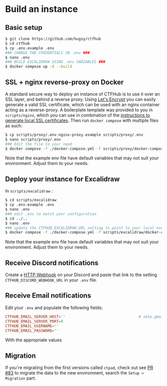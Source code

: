 # Build an instance

## Basic setup

```bash
$ git clone https://github.com/hugsy/ctfhub
$ cd ctfhub
$ cp .env.example .env
### CHANGE THE CREDENTIALS IN .env ###
$ nano .env
### BUILD EXCALIDRAW USING .env VARIABLES ###
$ docker compose up -d --build
```

## SSL + nginx reverse-proxy on Docker

A standard secure way to deploy an instance of CTFHub is to use it over an SSL layer, and behind a reverse proxy.
Using [Let's Encrypt](https://letsencrypt.org/) you can easily generate a valid SSL certificate, which can be used with an nginx container acting as a reverse-proxy. A boilerplate template was provided to you in `scripts/nginx`, which you can use in combination of the [instructions to generate local SSL certificates](./ssl-setup.md). Then run `docker compose` with multiple files as such:

```bash
$ cp scripts/proxy/.env.nginx-proxy.example scripts/proxy/.env
$ nano scripts/proxy/.env
### Edit the file to your need
$ docker compose -f ./docker-compose.yml -f scripts/proxy/docker-compose.yml up -d --build
```

Note that the example env file have default variables that may not suit your environment. Adjust them to your needs.

## Deploy your instance for Excalidraw

In `scripts/excalidraw` :

```bash
$ cd scripts/excalidraw
$ cp .env.example .env
$ nano .env
### edit .env to match your configuration
$ cd ../..
$ nano .env
### update the CTFHUB_EXCALIDRAW_URL setting to point to your local excalidraw
$ docker compose -f ./docker-compose.yml -f scripts/excalidraw/docker-compose.yml up -d --build
```

Note that the example env file have default variables that may not suit your environment. Adjust them to your needs.

## Receive Discord notifications

Create a [HTTP Webhook](https://support.discord.com/hc/en-us/articles/228383668-Intro-to-Webhooks) on your Discord and paste that link to the setting `CTFHUB_DISCORD_WEBHOOK_URL` in your `.env` file.

## Receive Email notifications

Edit your `.env` and populate the following fields:

```conf
CTFHUB_EMAIL_SERVER_HOST=''                                 # smtp.gmail.com or mailgun, or sendgrid etc.
CTFHUB_EMAIL_SERVER_PORT=0
CTFHUB_EMAIL_USERNAME=''
CTFHUB_EMAIL_PASSWORD=''
```

With the appropriate values


## Migration

If you're migrating from the first versions called `ctpad`, check out see [PR #83](https://github.com/hugsy/ctfhub/pull/83) to migrate the data to the new environment, search the `Setup > Migration` part.

